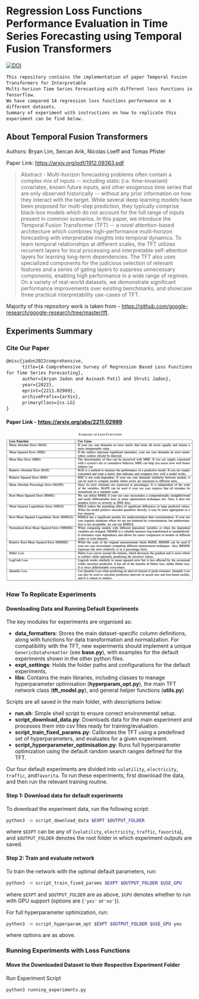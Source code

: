 # Regression Loss Functions Performance Evaluation in Time Series Forecasting using Temporal Fusion Transformers

[![DOI](https://zenodo.org/badge/539248750.svg)](https://zenodo.org/badge/latestdoi/539248750)

```
This repository contains the implementation of paper Temporal Fusion Transformers for Interpretable 
Multi-horizon Time Series Forecasting with different loss functions in Tensorflow. 
We have compared 14 regression loss functions performance on 4 different datasets. 
Summary of experiment with instructions on how to replicate this experiment can be find below.
```

## About Temporal Fusion Transformers
Authors: Bryan Lim, Sercan Arik, Nicolas Loeff and Tomas Pfister

Paper Link: https://arxiv.org/pdf/1912.09363.pdf 

> Abstract - Multi-horizon forecasting problems often contain a complex mix of inputs -- including static (i.e. time-invariant) 
> covariates, known future inputs, and other exogenous time series that are only observed historically -- without any 
> prior information on how they interact with the target. While several deep learning models have been proposed for 
> multi-step prediction, they typically comprise black-box models which do not account for the full range of inputs 
> present in common scenarios. In this paper, we introduce the Temporal Fusion Transformer (TFT) -- a novel 
> attention-based architecture which combines high-performance multi-horizon forecasting with interpretable insights 
> into temporal dynamics. To learn temporal relationships at different scales, the TFT utilizes recurrent layers for 
> local processing and interpretable self-attention layers for learning long-term dependencies. 
> The TFT also uses specialized components for the judicious selection of relevant features and a series of gating layers 
> to suppress unnecessary components, enabling high performance in a wide range of regimes. On a variety of real-world datasets, 
> we demonstrate significant performance improvements over existing benchmarks, and showcase three practical 
> interpretability use-cases of TFT.

Majority of this repository work is taken from - https://github.com/google-research/google-research/tree/master/tft.

## Experiments Summary

### Cite Our Paper

```
@misc{jadon2022comprehensive,
      title={A Comprehensive Survey of Regression Based Loss Functions for Time Series Forecasting}, 
      author={Aryan Jadon and Avinash Patil and Shruti Jadon},
      year={2022},
      eprint={2211.02989},
      archivePrefix={arXiv},
      primaryClass={cs.LG}
}
```

#### Paper Link - https://arxiv.org/abs/2211.02989

![Summary of Loss Functions](https://github.com/aryan-jadon/Regression-Loss-Functions-in-Time-Series-Forecasting-Tensorflow/blob/main/loss_functions_plots/Loss-Functions-Summary.png)

### How To Replicate Experiments

#### Downloading Data and Running Default Experiments

The key modules for experiments are organised as:

* **data\_formatters**: Stores the main dataset-specific column definitions, along with functions for data transformation and normalization. For compatibility with the TFT, new experiments should implement a unique ``GenericDataFormatter`` (see **base.py**), with examples for the default experiments shown in the other python files.
* **expt\_settings**: Holds the folder paths and configurations for the default experiments,
* **libs**: Contains the main libraries, including classes to manage hyperparameter optimisation (**hyperparam\_opt.py**), the main TFT network class (**tft\_model.py**), and general helper functions (**utils.py**)

Scripts are all saved in the main folder, with descriptions below:

* **run.sh**: Simple shell script to ensure correct environmental setup.
* **script\_download\_data.py**: Downloads data for the main experiment and processes them into csv files ready for training/evaluation.
* **script\_train\_fixed\_params.py**: Calibrates the TFT using a predefined set of hyperparameters, and evaluates for a given experiment.
* **script\_hyperparameter\_optimisation.py**: Runs full hyperparameter optimization using the default random search ranges defined for the TFT.

Our four default experiments are divided into ``volatility``, ``electricity``, ``traffic``, and``favorita``. 
To run these experiments, first download the data, and then run the relevant training routine.

#### Step 1: Download data for default experiments
To download the experiment data, run the following script:

```bash
python3 -m script_download_data $EXPT $OUTPUT_FOLDER
```

where ``$EXPT`` can be any of {``volatility``, ``electricity``, ``traffic``, ``favorita``}, and ``$OUTPUT_FOLDER`` denotes the root folder in which experiment outputs are saved.

#### Step 2: Train and evaluate network
To train the network with the optimal default parameters, run:

```bash
python3 -m script_train_fixed_params $EXPT $OUTPUT_FOLDER $USE_GPU 
```

where ``$EXPT`` and ``$OUTPUT_FOLDER`` are as above, ``$GPU`` denotes whether to run with GPU support (options are {``'yes'`` or``'no'``}).


For full hyperparameter optimization, run:

```bash
python3 -m script_hyperparam_opt $EXPT $OUTPUT_FOLDER $USE_GPU yes
```

where options are as above.

### Running Experiments with Loss Functions

#### Move the Downloaded Dataset to their Respective Experiment Folder

Run Experiment Script 

```bash
python3 running_experiments.py
```
